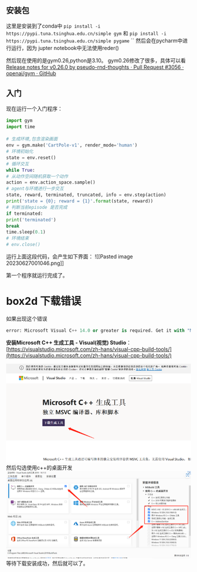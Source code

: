

## 安装包 
这里是安装到了conda中
`pip install -i https://pypi.tuna.tsinghua.edu.cn/simple gym`
和
`pip install -i https://pypi.tuna.tsinghua.edu.cn/simple pygame`
``
然后会在pycharm中进行运行，因为 jupter notebook中无法使用reder()

然后现在使用的是gym0.26,python是3.10。
gym0.26修改了很多，具体可以看 [Release notes for v0.26.0 by pseudo-rnd-thoughts · Pull Request #3056 · openai/gym · GitHub](https://github.com/openai/gym/pull/3056)


## 入门
现在运行一个入门程序：

```python
import gym  
import time  
  
# 生成环境,包含渲染画面
env = gym.make('CartPole-v1', render_mode='human')  
# 环境初始化  
state = env.reset()  
# 循环交互  
while True:  
# 从动作空间随机获取一个动作  
action = env.action_space.sample()  
# agent与环境进行一步交互  
state, reward, terminated, truncated, info = env.step(action)  
print('state = {0}; reward = {1}'.format(state, reward))  
# 判断当前episode 是否完成  
if terminated:  
print('terminated')  
break  
time.sleep(0.1)  
# 环境结束  
# env.close()

```
运行上面这段代码，会产生如下界面：
![[Pasted image 20230627001046.png]]

第一个程序就运行完成了。


# box2d 下载错误
如果出现这个错误

```python
error: Microsoft Visual C++ 14.0 or greater is required. Get it with "Microsoft C++ Build Tools": https://visualstudio.microsoft.com/visual-cpp-build-tools/
```

**安装Microsoft C++ 生成工具 - Visual(视觉) Studio**：[https://visualstudio.microsoft.com/zh-hans/visual-cpp-build-tools/](https://visualstudio.microsoft.com/zh-hans/visual-cpp-build-tools/)

![](images/Pasted%20image%2020230821152151.png)
然后勾选使用c++的桌面开发
![](images/Pasted%20image%2020230821152205.png)
等待下载安装成功，然后就可以了。




